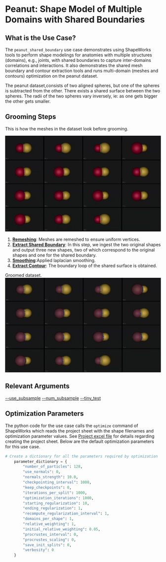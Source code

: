 # Peanut: Shape Model of Multiple Domains with Shared Boundaries

## What is the Use Case? 
The `peanut_shared_boundary` use case demonstrates using ShapeWorks tools to perform shape modelings for anatomies with multiple structures (domains), e.g., joints, with shared boundaries to capture inter-domains correlations and interactions. It also demonstrates the shared mesh boundary and contour extraction tools and runs multi-domain (meshes and contours) optimization on the peanut dataset.

The peanut dataset,consists of two aligned spheres, but one of the spheres is subtracted from the other. There exists a shared surface between the two spheres. The radii of the two spheres vary inversely, ie: as one gets bigger the other gets smaller.

## Grooming Steps
This is how the meshes in the dataset look before grooming.

![This is how the meshes in the dataset look before grooming.](../../img/use-cases/peanut_original.png)

1. [**Remeshing**](../../workflow/groom.md#remesh): Meshes are remeshed to ensure uniform vertices.
2. [**Extract Shared Boundary**](../../workflow/groom.md#extract-shared-boundary): In this step, we ingest the two original shapes and output three new shapes, two of which correspond to the original shapes and one for the shared boundary.
3. [**Smoothing**](../../workflow/groom.md#smoothing):Applied laplacian smoothing.
4. [**Extract Contour**](../../workflow/groom.md#extract-contour): The boundary loop of the shared surface is obtained.

Groomed dataset. 
![Groomed dataset](../../img/use-cases/peanut_groomed.png)

## Relevant Arguments
[--use_subsample](../use-cases.md#-use_subsample)
[--num_subsample](../use-cases.md#-use_subsample)
[--tiny_test](../use-cases.md#-tiny_test)

## Optimization Parameters
The python code for the use case calls the `optimize` command of ShapeWorks which reads the project sheet with the shape filenames and optimization parameter values. See [Project excel file](../../workflow/parameters.md#project-excel-file) for details regarding creating the project sheet.
Below are the default optimization parameters for this use case.

```python
# Create a dictionary for all the parameters required by optimization
    parameter_dictionary = {
        "number_of_particles": 128,
        "use_normals": 0,
        "normals_strength": 10.0,
        "checkpointing_interval": 1000,
        "keep_checkpoints": 0,
        "iterations_per_split": 1000,
        "optimization_iterations": 1000,
        "starting_regularization": 10,
        "ending_regularization": 1,
        "recompute_regularization_interval": 1,
        "domains_per_shape": 1,
        "relative_weighting": 1,
        "initial_relative_weighting": 0.05,
        "procrustes_interval": 0,
        "procrustes_scaling": 0,
        "save_init_splits": 0,
        "verbosity": 0
    }
```

